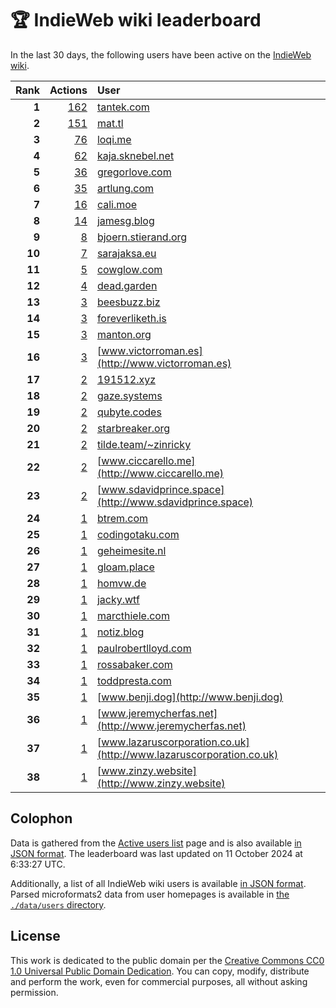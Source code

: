 # 🏆 IndieWeb wiki leaderboard

In the last 30 days, the following users have been active on the [IndieWeb wiki](https://indieweb.org).

| Rank | Actions | User |
|-----:|--------:|:-----|
| **1** | [162](https://indieweb.org/Special:Contributions/Tantek.com) | [tantek.com](http://tantek.com) |
| **2** | [151](https://indieweb.org/Special:Contributions/Mat.tl) | [mat.tl](http://mat.tl) |
| **3** | [76](https://indieweb.org/Special:Contributions/Loqi.me) | [loqi.me](http://loqi.me) |
| **4** | [62](https://indieweb.org/Special:Contributions/Kaja.sknebel.net) | [kaja.sknebel.net](http://kaja.sknebel.net) |
| **5** | [36](https://indieweb.org/Special:Contributions/Gregorlove.com) | [gregorlove.com](http://gregorlove.com) |
| **6** | [35](https://indieweb.org/Special:Contributions/Artlung.com) | [artlung.com](http://artlung.com) |
| **7** | [16](https://indieweb.org/Special:Contributions/Cali.moe) | [cali.moe](http://cali.moe) |
| **8** | [14](https://indieweb.org/Special:Contributions/Jamesg.blog) | [jamesg.blog](http://jamesg.blog) |
| **9** | [8](https://indieweb.org/Special:Contributions/Bjoern.stierand.org) | [bjoern.stierand.org](http://bjoern.stierand.org) |
| **10** | [7](https://indieweb.org/Special:Contributions/Sarajaksa.eu) | [sarajaksa.eu](http://sarajaksa.eu) |
| **11** | [5](https://indieweb.org/Special:Contributions/Cowglow.com) | [cowglow.com](http://cowglow.com) |
| **12** | [4](https://indieweb.org/Special:Contributions/Dead.garden) | [dead.garden](http://dead.garden) |
| **13** | [3](https://indieweb.org/Special:Contributions/Beesbuzz.biz) | [beesbuzz.biz](http://beesbuzz.biz) |
| **14** | [3](https://indieweb.org/Special:Contributions/Foreverliketh.is) | [foreverliketh.is](http://foreverliketh.is) |
| **15** | [3](https://indieweb.org/Special:Contributions/Manton.org) | [manton.org](http://manton.org) |
| **16** | [3](https://indieweb.org/Special:Contributions/Www.victorroman.es) | [www.victorroman.es](http://www.victorroman.es) |
| **17** | [2](https://indieweb.org/Special:Contributions/191512.xyz) | [191512.xyz](http://191512.xyz) |
| **18** | [2](https://indieweb.org/Special:Contributions/Gaze.systems) | [gaze.systems](http://gaze.systems) |
| **19** | [2](https://indieweb.org/Special:Contributions/Qubyte.codes) | [qubyte.codes](http://qubyte.codes) |
| **20** | [2](https://indieweb.org/Special:Contributions/Starbreaker.org) | [starbreaker.org](http://starbreaker.org) |
| **21** | [2](https://indieweb.org/Special:Contributions/Tilde.team_~zinricky) | [tilde.team/~zinricky](http://tilde.team/~zinricky) |
| **22** | [2](https://indieweb.org/Special:Contributions/Www.ciccarello.me) | [www.ciccarello.me](http://www.ciccarello.me) |
| **23** | [2](https://indieweb.org/Special:Contributions/Www.sdavidprince.space) | [www.sdavidprince.space](http://www.sdavidprince.space) |
| **24** | [1](https://indieweb.org/Special:Contributions/Btrem.com) | [btrem.com](http://btrem.com) |
| **25** | [1](https://indieweb.org/Special:Contributions/Codingotaku.com) | [codingotaku.com](http://codingotaku.com) |
| **26** | [1](https://indieweb.org/Special:Contributions/Geheimesite.nl) | [geheimesite.nl](http://geheimesite.nl) |
| **27** | [1](https://indieweb.org/Special:Contributions/Gloam.place) | [gloam.place](http://gloam.place) |
| **28** | [1](https://indieweb.org/Special:Contributions/Homvw.de) | [homvw.de](http://homvw.de) |
| **29** | [1](https://indieweb.org/Special:Contributions/Jacky.wtf) | [jacky.wtf](http://jacky.wtf) |
| **30** | [1](https://indieweb.org/Special:Contributions/Marcthiele.com) | [marcthiele.com](http://marcthiele.com) |
| **31** | [1](https://indieweb.org/Special:Contributions/Notiz.blog) | [notiz.blog](http://notiz.blog) |
| **32** | [1](https://indieweb.org/Special:Contributions/Paulrobertlloyd.com) | [paulrobertlloyd.com](http://paulrobertlloyd.com) |
| **33** | [1](https://indieweb.org/Special:Contributions/Rossabaker.com) | [rossabaker.com](http://rossabaker.com) |
| **34** | [1](https://indieweb.org/Special:Contributions/Toddpresta.com) | [toddpresta.com](http://toddpresta.com) |
| **35** | [1](https://indieweb.org/Special:Contributions/Www.benji.dog) | [www.benji.dog](http://www.benji.dog) |
| **36** | [1](https://indieweb.org/Special:Contributions/Www.jeremycherfas.net) | [www.jeremycherfas.net](http://www.jeremycherfas.net) |
| **37** | [1](https://indieweb.org/Special:Contributions/Www.lazaruscorporation.co.uk) | [www.lazaruscorporation.co.uk](http://www.lazaruscorporation.co.uk) |
| **38** | [1](https://indieweb.org/Special:Contributions/Www.zinzy.website) | [www.zinzy.website](http://www.zinzy.website) |


## Colophon

Data is gathered from the [Active users list](https://indieweb.org/Special:ActiveUsers) page and is also available [in JSON format](https://github.com/jgarber623/indieweb-wiki-leaderboard/blob/main/data/leaderboard.json). The leaderboard was last updated on 11 October 2024 at 6:33:27 UTC.

Additionally, a list of all IndieWeb wiki users is available [in JSON format](https://github.com/jgarber623/indieweb-wiki-leaderboard/blob/main/data/users.json). Parsed microformats2 data from user homepages is available in [the `./data/users` directory](https://github.com/jgarber623/indieweb-wiki-leaderboard/blob/main/data/users).

## License

This work is dedicated to the public domain per the [Creative Commons CC0 1.0 Universal Public Domain Dedication](https://creativecommons.org/publicdomain/zero/1.0/). You can copy, modify, distribute and perform the work, even for commercial purposes, all without asking permission.

